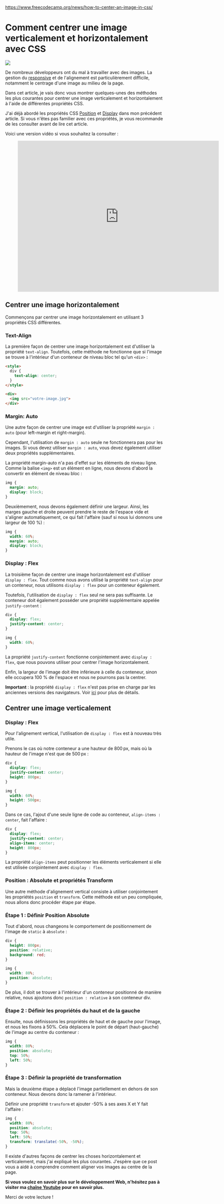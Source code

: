 https://www.freecodecamp.org/news/how-to-center-an-image-in-css/

# Comment centrer une image verticalement et horizontalement avec CSS

![](https://cdn-media-2.freecodecamp.org/w1280/5f9c9a4c740569d1a4ca24c2.jpg)

De nombreux développeurs ont du mal à travailler avec des images. La gestion du [responsive](https://www.freecodecamp.org/news/css-responsive-image-tutorial/) et de l'alignement est particulièrement difficile, notamment le centrage d'une image au milieu de la page.

Dans cet article, je vais donc vous montrer quelques-unes des méthodes les plus courantes pour centrer une image verticalement et horizontalement à l'aide de différentes propriétés CSS.

J'ai déjà abordé les propriétés CSS [Position](https://www.freecodecamp.org/news/how-to-use-the-position-property-in-css-to-align-elements-d8f49c403a26/) et [Display](https://www.youtube.com/watch?v=hgoFi0fCv3w) dans mon précédent article. Si vous n'êtes pas familier avec ces propriétés, je vous recommande de les consulter avant de lire cet article.

Voici une version vidéo si vous souhaitez la consulter :

<figure class="video_container">
  <iframe width="640" height="480" src="https://www.youtube.com/embed/mwVNVxpkly0" frameborder="0" allowfullscreen="true"> </iframe>
</figure>

## Centrer une image horizontalement

Commençons par centrer une image horizontalement en utilisant 3 propriétés CSS différentes.

### Text-Align
La première façon de centrer une image horizontalement est d'utiliser la propriété `text-align`. Toutefois, cette méthode ne fonctionne que si l'image se trouve à l'intérieur d'un conteneur de niveau bloc tel qu'un `<div>` :

```html
<style>
  div {
    text-align: center;
  }
</style>

<div>
  <img src="votre-image.jpg">
</div>
```

### Margin: Auto

Une autre façon de centrer une image est d'utiliser la propriété `margin : auto` (pour left-margin et right-margin).

Cependant, l'utilisation de `margin : auto` seule ne fonctionnera pas pour les images. Si vous devez utiliser `margin : auto`, vous devez également utiliser deux propriétés supplémentaires.

La propriété margin-auto n'a pas d'effet sur les éléments de niveau ligne. Comme la balise `<img>` est un élément en ligne, nous devons d'abord la convertir en élément de niveau bloc :

```css
img {
  margin: auto;
  display: block;
}
```

Deuxièmement, nous devons également définir une largeur. Ainsi, les marges gauche et droite peuvent prendre le reste de l'espace vide et s'aligner automatiquement, ce qui fait l'affaire (sauf si nous lui donnons une largeur de 100 %) :

```css
img {
  width: 60%;
  margin: auto;
  display: block;
}
```

### Display : Flex

La troisième façon de centrer une image horizontalement est d'utiliser `display : flex`. Tout comme nous avons utilisé la propriété `text-align` pour un conteneur, nous utilisons `display : flex` pour un conteneur également.

Toutefois, l'utilisation de `display : flex` seul ne sera pas suffisante. Le conteneur doit également posséder une propriété supplémentaire appelée `justify-content` :

```css
div {
  display: flex;
  justify-content: center;
}

img {
  width: 60%;
}
```

La propriété `justify-content` fonctionne conjointement avec `display : flex`, que nous pouvons utiliser pour centrer l'image horizontalement.

Enfin, la largeur de l'image doit être inférieure à celle du conteneur, sinon elle occupera 100 % de l'espace et nous ne pourrons pas la centrer.

**Important** : la propriété `display : flex` n'est pas prise en charge par les anciennes versions des navigateurs. Voir [ici](https://caniuse.com/#search=display%20flex) pour plus de détails.

## Centrer une image verticalement

### Display : Flex
Pour l'alignement vertical, l'utilisation de `display : flex` est à nouveau très utile.

Prenons le cas où notre conteneur a une hauteur de 800 px, mais où la hauteur de l'image n'est que de 500 px :

```css
div {
  display: flex;
  justify-content: center;
  height: 800px;
}

img {
  width: 60%;
  height: 500px;
}
```

Dans ce cas, l'ajout d'une seule ligne de code au conteneur, `align-items : center`, fait l'affaire :

```css
div {
  display: flex;
  justify-content: center;
  align-items: center;
  height: 800px;
}
```

La propriété `align-items` peut positionner les éléments verticalement si elle est utilisée conjointement avec `display : flex`.

### Position : Absolute et propriétés Transform

Une autre méthode d'alignement vertical consiste à utiliser conjointement les propriétés `position` et `transform`. Cette méthode est un peu compliquée, nous allons donc procéder étape par étape.

### Étape 1 : Définir Position Absolute

Tout d'abord, nous changeons le comportement de positionnement de l'image de `static` à `absolute` :

```css
div {
  height: 800px;
  position: relative;
  background: red;
}

img {
  width: 80%;
  position: absolute;
}
```

De plus, il doit se trouver à l'intérieur d'un conteneur positionné de manière relative, nous ajoutons donc `position : relative` à son conteneur div.

### Étape 2 : Définir les propriétés du haut et de la gauche

Ensuite, nous définissons les propriétés de haut et de gauche pour l'image, et nous les fixons à 50%. Cela déplacera le point de départ (haut-gauche) de l'image au centre du conteneur :

```css
img {
  width: 80%;
  position: absolute;
  top: 50%;
  left: 50%;
}
```

### Étape 3 : Définir la propriété de transformation

Mais la deuxième étape a déplacé l'image partiellement en dehors de son conteneur. Nous devons donc la ramener à l'intérieur.

Définir une propriété  `transform` et ajouter -50% à ses axes X et Y fait l'affaire :

```css
img {
  width: 80%;
  position: absolute;
  top: 50%;
  left: 50%;
  transform: translate(-50%, -50%);
}
```

Il existe d'autres façons de centrer les choses horizontalement et verticalement, mais j'ai expliqué les plus courantes. J'espère que ce post vous a aidé à comprendre comment aligner vos images au centre de la page.

**Si vous voulez en savoir plus sur le développement Web, n'hésitez pas à visiter ma [chaîne Youtube](https://www.youtube.com/channel/UC1EgYPCvKCXFn8HlpoJwY3Q?view_as=subscriber) pour en savoir plus.**

Merci de votre lecture !